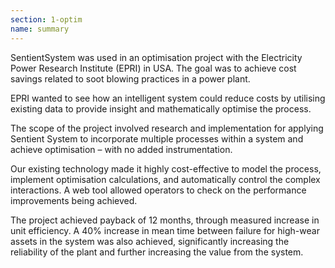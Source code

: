 ```yaml
---
section: 1-optim
name: summary
---
```

SentientSystem was used in an optimisation project with the Electricity Power Research Institute (EPRI) in USA. The goal was to achieve cost savings related to soot blowing practices in a power plant.

EPRI wanted to see how an intelligent system could reduce costs by utilising existing data to provide insight and mathematically optimise the process.

The scope of the project involved research and implementation for applying Sentient System to incorporate multiple processes within a system and achieve optimisation – with no added instrumentation.

Our existing technology made it highly cost-effective to model the process, implement optimisation calculations, and automatically control the complex interactions. A web tool allowed operators to check on the performance improvements being achieved.

The project achieved payback of 12 months, through measured increase in unit efficiency. A 40% increase in mean time between failure for high-wear assets in the system was also achieved, significantly increasing the reliability of the plant and further increasing the value from the system.
